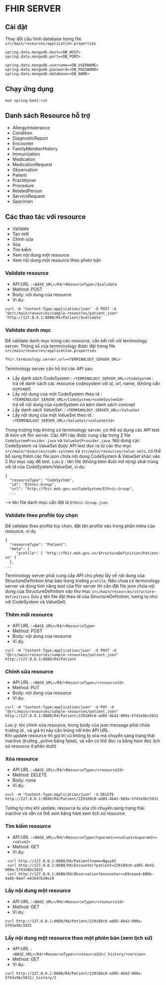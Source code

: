 # FHIR SERVER 

## Cài đặt 
Thay đổi cấu hình database trong file `src/main/resources/application.properties`  

```
spring.data.mongodb.host=<DB_HOST>
spring.data.mongodb.port=<DB_PORT>

spring.data.mongodb.username=<DB_USERNAME>
spring.data.mongodb.password=<DB_PASSWORD>
spring.data.mongodb.database=<DB_NAME>

```

## Chạy ứng dụng  
```
mvn spring-boot:run
```
## Danh sách Resource hỗ trợ  
 - AllergyIntolerance
 - Condition
 - DiagnosticReport
 - Encounter
 - FamilyMemberHistory
 - Immunization
 - Medication
 - MedicationRequest
 - Observation
 - Patient
 - Practitioner
 - Procedure
 - RelatedPerson
 - ServiceRequest
 - Specimen
 
## Các thao tác với resource  
 - Validate
 - Tạo mới
 - Chỉnh sửa
 - Xóa
 - Tìm kiếm
 - Xem nội dung một resource
 - Xem nội dung một resource theo phiên bản
 
### Validate resource  
- API URL : `<BASE_URL>/R4/<ResourceType>/$validate`
- Method: POST
- Body: nội dung của resource
- Ví dụ:
```
curl -H "Content-Type:application/json" -X POST -d "@src/main/resources/sample-resources/patient.json" 'http://127.0.0.1:8080/R4/Patient/$validate'
```
  
### Validate danh mục
Để validate danh mục trong các resource, cần kết nối với terminology server. Thông số của termninology được đặt trong file `src/main/resources/application.properties`  
```
fhir.terminology.server.url=<TERMINOLOGY_SERVER_URL>
```

Terminology server cần hỗ trợ các API sau:  
 - Lấy danh sách CodeSystem : `<TERMINOLOGY_SERVER_URL>/CodeSystem` :  
   trả về danh sách các resource codesystem với id, url, name, (không cần concept)
 - Lấy nội dung của một CodeSystem theo id : `<TERMINOLOGY_SERVER_URL>/CodeSystem/<codeSystemId>`  
   trả vể nội dung của codeSystem có kèm danh sách concept
 - Lấy danh sách ValueSet: : `<TERMINOLOGY_SERVER_URL>/ValueSet` 
 - Lấy nội dung của một ValueSet theo id : `<TERMINOLOGY_SERVER_URL>/ValueSet/<valueSetId>`

Trong trường hợp không có terminology server, có thể sử dụng các API test đi kèm với fhir server. Các API này được cung cấp trong 2 file `CodeSystemProvider.java` và `ValueSetProvider.java`. Nội dung các CodeSystem và ValueSet được API test đọc ra từ các thư mục `src/main/resources/code-systems` và `src/main/resources/value-sets`, có thể bổ sung thêm các file json chứa nội dung CodeSystem & ValueSet khác vào 2 thư mục này để test. Lưu ý : tên file (không kèm đuôi mở rộng) phải trùng với id của CodeSystem/ValueSet, ví dụ:
```
{
  "resourceType": "CodeSystem",
  "id": "Ethnic-Group",
  "url": "http://fhir.moh.gov.vn/CodeSystem/Ethnic-Group",
  ...
  ``` 
--> tên file danh mục cần đặt là `Ethnic-Group.json`

### Validate theo profile tùy chọn
Để validate theo profile tùy chọn, đặt tên profile vào trong phần meta của resource, ví dụ
```
{  
  "resourceType": "Patient",
  "meta": {
     "profile": [ "http://fhir.moh.gov.vn/StructureDefinition/Patient-vn" ]
  },
...
```
Terminology server phải cung cấp API cho phép lấy về nội dung của StructureDefinition khai báo trong trường `profile`. Nếu chưa có terminology server và dùng tính năng test của fhir server thì cần đặt file json chứa nội dung của StructureDefinition vào thư mục `src/main/resources/structure-definitions` (lưu ý tên file đặt theo id của StructureDefinition, tương tự như với CodeSystem và ValueSet)

### Thêm mới resource
- API URL : `<BASE_URL>/R4/<ResourceType>`
- Method: POST
- Body: nội dung của resource
- Ví dụ:
```
curl -H "Content-Type:application/json" -X POST -d "@src/main/resources/sample-resources/patient.json" http://127.0.0.1:8080/R4/Patient
```
 
### Chỉnh sửa resource
- API URL : `<BASE_URL>/R4/<ResourceType>/<resourceId>`
- Method: PUT
- Body: nội dung của resource
- Ví dụ:
```
curl -H "Content-Type:application/json" -X PUT -d "@src/main/resources/sample-resources/patient.json" http://127.0.0.1:8080/R4/Patient/229189c0-ad05-4b42-909a-5743e9bc5831
```
 Lưu ý: khi chỉnh sửa resource, trong body của json message phải chứa trường id , và giá trị này cần trùng với <resourceId> trên API URL.  
 Khi update resource thì giá trị cũ không bị xóa mà chuyển sang trạng thái inactive (trường _active bằng false), và vẫn có thể đọc ra bằng hàm đọc lịch sử resource ở phần dưới)
 
 ### Xóa resource
- API URL : `<BASE_URL>/R4/<ResourceType>/<resourceId>`
- Method: DELETE
- Body: none
- Ví dụ:
```
curl -H "Content-Type:application/json" -X DELETE http://127.0.0.1:8080/R4/Patient/229189c0-ad05-4b42-909a-5743e9bc5831
 ```
 Tương tự như khi update, resource bị xóa chỉ chuyển sang trạng thái inactive và vẫn có thể xem bằng hàm xem lịch sử resource
 
 ### Tìm kiếm resource
- API URL : `<BASE_URL>/R4/<ResourceType>?<param1>=<value1>&<param2>=<value2>`
- Method: GET
- Ví dụ:
```
 curl http://127.0.0.1:8080/R4/Patient?name=Nguyễn
 curl http://127.0.0.1:8080/R4/Encounter?patient=229189c0-ad05-4b42-909a-5743e9bc5831
 curl http://127.0.0.1:8080/R4/Observation?encounter=c69ceae4-68bb-4abb-8aef-e01847b39e29
```
 
 ### Lấy nội dung một resource
- API URL : `<BASE_URL>/R4/<ResourceType>/<resourceId>`
- Method: GET
- Ví dụ:
```
curl http://127.0.0.1:8080/R4/Patient/229189c0-ad05-4b42-909a-5743e9bc5831
```
 
 ### Lấy nội dung một resource theo một phiên bản (xem lịch sử)
- API URL : `<BASE_URL>/R4/<ResourceType>/<resourceId>/_history/<version>`
- Method: GET
- Ví dụ:
```
curl http://127.0.0.1:8080/R4/Patient/229189c0-ad05-4b42-909a-5743e9bc5831/_history/1
```
